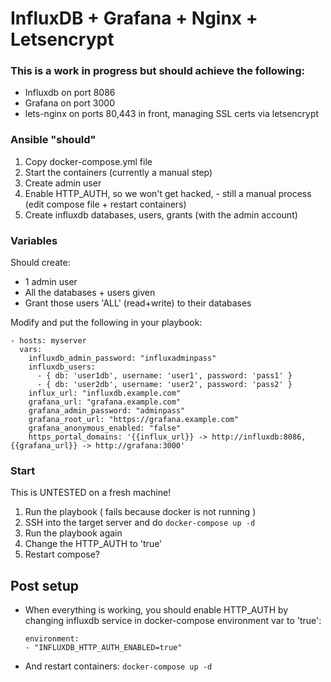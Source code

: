 InfluxDB + Grafana + Nginx + Letsencrypt
=========

### This is a work in progress but should achieve the following:

* Influxdb on port 8086
* Grafana on port 3000
* lets-nginx on ports 80,443 in front, managing SSL certs via letsencrypt


### Ansible "should"
  1. Copy docker-compose.yml file
  2. Start the containers (currently a manual step)
  3. Create admin user
  4. Enable HTTP_AUTH,  so we won't get hacked, - still a manual process (edit compose file + restart containers)
  5. Create influxdb databases, users, grants (with the admin account)

### Variables

Should create:

* 1 admin user
* All the databases + users given
* Grant those users 'ALL' (read+write) to their databases

Modify and put the following in your playbook:

    - hosts: myserver
      vars:
        influxdb_admin_password: "influxadminpass"
        influxdb_users:
          - { db: 'user1db', username: 'user1', password: 'pass1' }
          - { db: 'user2db', username: 'user2', password: 'pass2' }
        influx_url: "influxdb.example.com"
        grafana_url: "grafana.example.com"
        grafana_admin_password: "adminpass"
        grafana_root_url: "https://grafana.example.com"
        grafana_anonymous_enabled: "false"
        https_portal_domains: '{{influx_url}} -> http://influxdb:8086, {{grafana_url}} -> http://grafana:3000'

### Start

This is UNTESTED on a fresh machine!

1. Run the playbook ( fails because docker is not running )
2. SSH into the target server and do `docker-compose up -d`
3. Run the playbook again
4. Change the HTTP_AUTH to 'true'
5. Restart compose?


## Post setup

* When everything is working, you should enable HTTP_AUTH by changing influxdb service in docker-compose environment var to 'true':

      environment:
      - "INFLUXDB_HTTP_AUTH_ENABLED=true"

* And restart containers: `docker-compose up -d`
